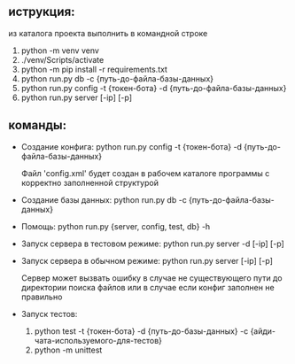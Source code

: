 ## иструкция:

из каталога проекта выполнить в командной строке

1. python -m venv venv
2. ./venv/Scripts/activate
2. python -m pip install -r requirements.txt
3. python run\.py db -c {путь-до-файла-базы-данных}
4. python run\.py config -t {токен-бота} -d {путь-до-файла-базы-данных}
5. python run\.py server [-ip] [-p]


## команды:

* Создание конфига: python run\.py config -t {токен-бота} -d {путь-до-файла-базы-данных}

    Файл 'config.xml' будет создан в рабочем каталоге программы с корректно заполненной структурой

* Создание базы данных: python run\.py db -c {путь-до-файла-базы-данных}

* Помощь: python run\.py {server, config, test, db} -h

* Запуск сервера в тестовом режиме: python run\.py server -d [-ip] [-p]

* Запуск сервера в обычном режиме: python run\.py server [-ip] [-p]

    Сервер может вызвать ошибку в случае не существующего пути до директории поиска файлов
    или в случае если конфиг заполнен не правильно

* Запуск тестов:
  1. python test -t {токен-бота} -d {путь-до-базы-данных} -c {айди-чата-используемого-для-тестов}
  2. python -m unittest